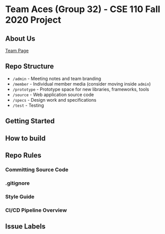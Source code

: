 # Team Aces (Group 32) - CSE 110 Fall 2020 Project

## About Us
[Team Page](admin/team.md)

## Repo Structure
- `/admin` - Meeting notes and team branding
- `/member` - Individual member media (consider moving inside `admin`)
- `/prototype` - Prototype space for new libraries, frameworks, tools
- `/source` - Web application source code
- `/specs` - Design work and specifications
- `/test` - Testing 

## Getting Started

## How to build

## Repo Rules

### Committing Source Code

### .gitignore

### Style Guide

### CI/CD Pipeline Overview

## Issue Labels
